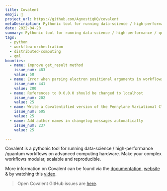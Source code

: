 ```yaml
---
title: Covalent
emoji: 🔀
project_url: https://github.com/AgnostiqHQ/covalent
metaDescription: Pythonic tool for running data-science / high-performance / quantum workflows on advanced computing hardware. Make your complex workflows modular, scalable and reproducible.
date: 2022-04-20
summary: Pythonic tool for running data-science / high-performance / quantum workflows on advanced computing hardware. 
tags:
  - python
  - workflow-orchestration
  - distributed-computing
  - qml
bounties:
  - name: Improve get_result method
    issue_num: 483
    value: 50
  - name: Error when parsing electron positional arguments in workflows
    issue_num: 441
    value: 200
  - name: References to 0.0.0.0 should be changed to localhost
    issue_num: 202
    value: 25
  - name: Write a Covalentified version of the Pennylane Variational Classifier tutorial
    issue_num: 605
    value: 25
  - name: Add author names in changelog messages automatically
    issue_num: 237
    value: 25

---
```


Covalent is a pythonic tool for running data-science / high-performance /quantum workflows on advanced computing hardware. Make your complex workflows modular, scalable and reproducible.

More information on Covalent can be found via the
[documentation](https://covalent.readthedocs.io/en/latest/),
[website](http://covalent.xyz) & by watching this 
[video](https://youtu.be/TI1ZD0-_KLM).

> Open Covalent GitHub issues are [here](https://github.com/AgnostiqHQ/covalent/issues).
